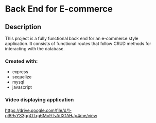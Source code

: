 # Back End for E-commerce

## Description

This project is a fully functional back end for an e-commerce style application.  It consists of functional routes that follow CRUD methods for interacting with the database.

### Created with:
- express
- sequelize
- mysql
- javascript

### Video displaying application
https://drive.google.com/file/d/1-ql89yYS3ggOTxg6Mo9TvAiXGAHJp4me/view


